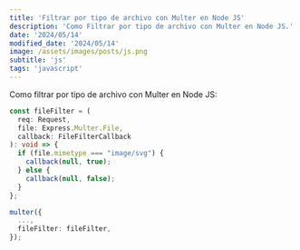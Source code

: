 ```yaml
---
title: 'Filtrar por tipo de archivo con Multer en Node JS'
description: 'Como Filtrar por tipo de archivo con Multer en Node JS.'
date: '2024/05/14'
modified_date: '2024/05/14'
image: /assets/images/posts/js.png
subtitle: 'js'
tags: 'javascript'
---
```


Como filtrar por tipo de archivo con Multer en Node JS:

```ts
const fileFilter = (
  req: Request,
  file: Express.Multer.File,
  callback: FileFilterCallback
): void => {
  if (file.mimetype === "image/svg") {
    callback(null, true);
  } else {
    callback(null, false);
  }
};

multer({
  ...,
  fileFilter: fileFilter,
});
```
